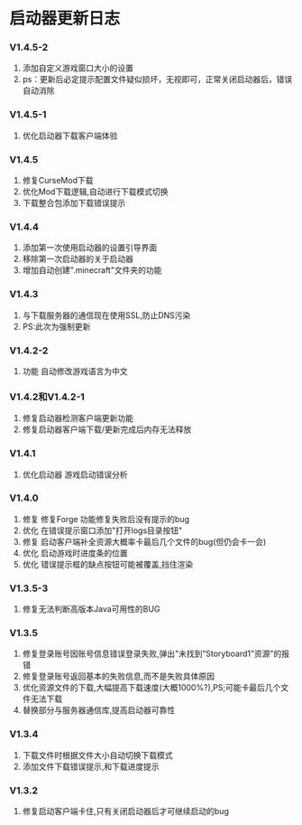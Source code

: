 # 启动器更新日志

### V1.4.5-2

1. 添加自定义游戏窗口大小的设置&#x20;
2. ps：更新后必定提示配置文件疑似损坏，无视即可，正常关闭启动器后，错误自动消除

### V1.4.5-1

1. 优化启动器下载客户端体验

### V1.4.5

1. 修复CurseMod下载&#x20;
2. 优化Mod下载逻辑,自动进行下载模式切换&#x20;
3. 下载整合包添加下载错误提示

### V1.4.4

1. 添加第一次使用启动器的设置引导界面&#x20;
2. 移除第一次启动器的关于启动器&#x20;
3. 增加自动创建".minecraft"文件夹的功能

### V1.4.3

1. 与下载服务器的通信现在使用SSL,防止DNS污染&#x20;
2. PS:此次为强制更新

### V1.4.2-2

1. 功能 自动修改游戏语言为中文

### V1.4.2和V1.4.2-1

1. 修复启动器检测客户端更新功能
2. 修复启动器客户端下载/更新完成后内存无法释放

### V1.4.1

1. 优化启动器 游戏启动错误分析

### V1.4.0

1. 修复 修复Forge 功能修复失败后没有提示的bug&#x20;
2. 优化 在错误提示窗口添加"打开logs目录按钮"&#x20;
3. 修复 启动客户端补全资源大概率卡最后几个文件的bug(但仍会卡一会)&#x20;
4. 优化 启动游戏时进度条的位置&#x20;
5. 优化 错误提示框的缺点按钮可能被覆盖,挡住渲染

### V1.3.5-3

1. 修复无法判断高版本Java可用性的BUG

### V1.3.5

1. 修复登录账号因账号信息错误登录失败,弹出"未找到“Storyboard1”资源"的报错&#x20;
2. 修复登录账号返回基本的失败信息,而不是失败具体原因&#x20;
3. 优化资源文件的下载,大幅提高下载速度(大概1000%?),PS;可能卡最后几个文件无法下载&#x20;
4. 替换部分与服务器通信库,提高启动器可靠性

### V1.3.4

1. 下载文件时根据文件大小自动切换下载模式&#x20;
2. 添加文件下载错误提示,和下载进度提示

### V1.3.2

1. 修复启动客户端卡住,只有关闭启动器后才可继续启动的bug
